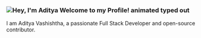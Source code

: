 ### <img src="https://readme-typing-svg.demolab.com?font=Operator+Mono&size=37&duration=2800&pause=2000&color=FAFAFA&center=true&vCenter=true&width=940&height=50&lines=Hey%2C+I'm+Nishit+Welcome+to+my+Github+Profile!" align="middle" alt="Hey, I'm Aditya Welcome to my Profile! animated typed out">

I am Aditya Vashishtha, a passionate Full Stack Developer and open-source contributor.
